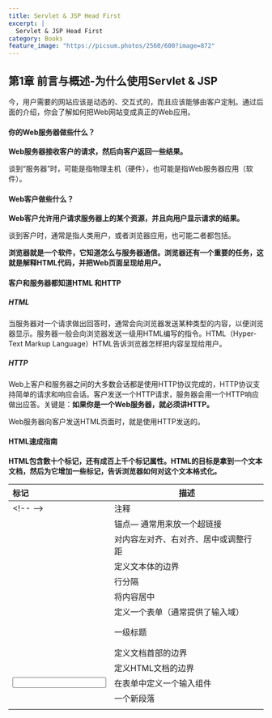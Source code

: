 ```yaml
---
title: Servlet & JSP Head First
excerpt: |
  Servlet & JSP Head First
category: Books
feature_image: "https://picsum.photos/2560/600?image=872"
---
```

## 第1章 前言与概述-为什么使用Servlet & JSP ##

今，用户需要的网站应该是动态的、交互式的，而且应该能够由客户定制。通过后面的介绍，你会了解如何把Web网站变成真正的Web应用。

#### 你的Web服务器做些什么？

**Web服务器接收客户的请求，然后向客户返回一些结果。**

谈到“服务器”时，可能是指物理主机（硬件），也可能是指Web服务器应用（软件）。

#### Web客户做些什么？

**Web客户允许用户请求服务器上的某个资源，并且向用户显示请求的结果。**

谈到客户时，通常是指人类用户，或者浏览器应用，也可能二者都包括。

**浏览器就是一个软件，它知道怎么与服务器通信。浏览器还有一个重要的任务，这就是解释HTML代码，并把Web页面呈现给用户。**

#### 客户和服务器都知道HTML 和HTTP

##### HTML

当服务器对一个请求做出回答时，通常会向浏览器发送某种类型的内容，以便浏览器显示。服务器一般会向浏览器发送一级用HTML编写的指令。HTML（Hyper-Text Markup Language）HTML告诉浏览器怎样把内容呈现给用户。

##### HTTP

Web上客户和服务器之间的大多数会话都是使用HTTP协议完成的，HTTP协议支持简单的请求和响应会话。客户发送一个HTTP请求，服务器会用一个HTTP响应做出应答。关键是：**如果你是一个Web服务器，就必须讲HTTP。**

Web服务器向客户发送HTML页面时，就是使用HTTP发送的。

#### HTML速成指南

**HTML包含数十个标记，还有成百上千个标记属性。HTML的目标是拿到一个文本文档，然后为它增加一些标记，告诉浏览器如何对这个文本格式化。**

| 标记             | 描述                 |
| :------------- | ------------------ |
| \<\!\-\- \-\-> | 注释                 |
| <a>            | 锚点— 通常用来放一个超链接     |
| <align>        | 对内容左对齐、右对齐、居中或调整行距 |
| <body>         | 定义文本体的边界           |
| <br>           | 行分隔                |
| <center>       | 将内容居中              |
| <form>         | 定义一个表单（通常提供了输入域）   |
| <h1>           | 一级标题               |
| <head>         | 定义文档首部的边界          |
| <html>         | 定义HTML文档的边界        |
| <input type>   | 在表单中定义一个输入组件       |
| <p>            | 一个新段落              |
| <title>        | HTML文档的标题          |

#### 什么是HTTP协议？

HTTP是TCP/IP的上层协议。

TCP负责确保从一个网络节点向另一个网络节点发送的文件能作为一个完整的文件到达目的地，尽管在具体传送过程中这个文件可能会分解为小块传输。

IP是一个底层协议，负责把数据块（数据包）沿路移动/路由到目的地。

HTTP则是另一个网络协议，有一些Web特定的特性，不过它要依赖于TCP/IP从一处向另一处完整地传送请求和响应。**HTTP会话的结构是一个简单的请求/响应序列：浏览器发出请求，服务器做出响应。**

#### GET是一个简单的请求，POST可以发送用户数据

GET是最简单的HTTP方法，它的主要任务就是要求服务器获得一个资源并把资源发回来。

POST是一种更强大的请求，利用POST，可以请求某个东西，与此同时向服务器发送一些表单数据。

除了GET、POST，还有HEAD、TRACE、PUT、DELETE、OPTIONS和CONNECT。

#### 确实能用GET发送一点点数据

但是你可能不想这样做，使用POST而不是GET的原因如下：

1. GET中的总字符数有限的（取决于服务器）
2. 用GET发送的数据会追加到URL的后面，在浏览器地址栏中显示出来，所以你发送的数据会完全暴露出来。最好不要把口令或其他敏感数据作为GET请求的一部分发送。
3. 由于前面的第2点，如果你使用POST而不是GET，用户就不能对一个表单提交建立书签。

#### HTTP GET请求剖析

请求行 由HTTP方法，资源路径，参数（以？开头，&号分隔各个参数）和Web浏览器请求协议的版本

请求首部

例子：

```http
GET /select HTTP/1.1   //请求行，底下都是首部
Host: localhost:9999
Upgrade-Insecure-Requests: 1
Accept: text/html,application/xhtml+xml,application/xml;q=0.9,*/*;q=0.8
User-Agent: Mozilla/5.0 (Macintosh; Intel Mac OS X 10_12_6) AppleWebKit/603.3.8 (KHTML, like Gecko) Version/10.1.2 Safari/603.3.8
Accept-Language: zh-cn
Accept-Encoding: gzip, deflate
Connection: keep-alive
```

#### HTTP POST请求剖析

请求行 由HTTP方法，资源路径 Web浏览器请求协议的版本构成

请求首部

空行

消息体，有时也称为“负载（payload）”

```http
POST /a HTTP/1.1  //请求行
Host: localhost:9999 //首部开始
Connection: keep-alive
Content-Length: 12
Cache-Control: max-age=0
Origin: http://localhost:63342
Upgrade-Insecure-Requests: 1
User-Agent: Mozilla/5.0 (Macintosh; Intel Mac OS X 10_12_6) AppleWebKit/537.36 (KHTML, like Gecko) Chrome/60.0.3112.113 Safari/537.36
Content-Type: application/x-www-form-urlencoded
Accept: text/html,application/xhtml+xml,application/xml;q=0.9,image/webp,image/apng,*/*;q=0.8
Referer: http://localhost:63342/Practise0824/PractiseTest/NetPractise/TestPost.html?_ijt=5cncijls26tvgbvmrpj63u4r91
Accept-Encoding: gzip, deflate, br
Accept-Language: zh-CN,zh;q=0.8,en;q=0.6
Cookie: Idea-9008180b=6500439c-ed1a-45ce-b707-5532c778a05c //首部结束

color=dark&taste=malty   //消息体(负载)
```

#### HTTP响应剖析，什么是MIME类型？

HTTP响应包括一个首部和一个体。首部信息告诉浏览器使用了什么协议，请求是否成功，以及体中包括何种类型的内容。体包含了让浏览器显示的具体内容（例如，HTML）

**响应行由Web服务器使用的协议版本，响应的HTTP状态码，状态码的相应文本构成**

```http
HTTP/1.1 200 OK   //HTTP响应首部开始
Set-Cookie:JSESSIONID=0AA....
Content-Type:text/html
Content-Length:397
Date:Wed, 19 Nov 2003 03:25:40 GMT
Server:Apache-Coyote/1.1
Connection:close   //HTTP响应首部结束

<html>   //体中包含HTML或者其他需要显示的内容。
...
</html>
```

**Content-Type（内容类型）响应首部的值称为MIME类型。MIME类型告诉浏览器要接收的数据是什么类型，这样浏览器才能知道如何显示这些数据。**

#### URL

`http://` 协议：告诉服务器使用的是什么通信协议

`www.wickedlysmart.com` 服务器：所请求物理服务器的唯一名。这个名字映射到一个唯一的IP地址。IP地址是一个数字，形式“xxx.yyy.zzz.aaa”。在这里也可以指定一个IP地址而不是服务器名，不过服务器名更容易记。

`:80`端口：URL 的这一部分是可选的。一个服务器可以支持多个端口。一个服务器应用由端口标识。如果在URL中没有指定端口，默认端口则是端口80，而且很幸运，这正是Web服务器的默认端口。

`/beeradvice/select`路径：所请求资源在服务器上的路径。因为Web上大多数较早的服务器都采用Unix系统，因此还是用Unix语法来描述Web服务器的目录层次结构。

`beer1.html`资源：所请求内容的名字。可以是一个HTML页面，一个Servlet，一个图像，PDF，音乐，视频，或者服务器能提供的任何资源。这部分是可选的，如果URL中没有这一部分，大多数Web服务器都会默认地查找index.html。

还有可选的查询串：要记住，如果这是一个GET请求，额外的信息（参数）会追加到这个URL的最后，以一个问号开头，各个参数（名/值对）之间用&分隔。

#### 端口是一个16位数，标识服务器硬件上一个特定的软件程序

Internet Web(HTTP) 服务器软件在端口80上运行。这是一个标准，Telnet服务器在端口23上运行，FTP在21等等。可以把端口看作是唯一的标识符。端口表示与服务器硬件上运行的一个特定软件的逻辑连接。仅此而已。别指望能在你的硬件主机里找到一个TCP端口。一方面，服务器上有65535个端口，另一方面，端口并不表示一个可以插入物理设备的位置。它们只是表示服务器应用的逻辑数而已。

#### Web服务器自己不做的两件事

1. 动态内容
2. 在服务器上保存数据

#### 在servlet中创建一个动态Web页面

**必须把整个HTML打印到一个输出流（这实际上是要打印的HTTP响应流的一部分）**。实际上，在servlet的out.println()里格式化HTML确实不太好。

#### JSP页面

JSP页面就像是一个HTML页面，只不过可以把Java和与Java有关的东西放在这个页面中。

#### HTML中引入Java，这就是JSP

把HTML放在println()语句中的做法很糟糕，也很容易出错，不过JSP可以解决这个问题，**它允许把Java放在HTML页面中，而不是把HTML放到Java代码中。**

## 第2章 高层概述 - Web应用体系结构##

**Servlet也需要帮助。请求到来时，必须有人实例化Servlet，或者至少要建立一个新的线程处理这个请求，必须有人调用servlet的doPost或者doGet方法。另外，那些方法还有一些重要的参数— HTTP请求和HTTP响应对象，所以必须有人把请求和响应交给servlet。还得有人管理servlet的生与死以及servlet的资源。这个“人”就是Web容器。**在这一章中，会介绍Web应用在容器中怎么运行，我们还会第一次用模型— 视图— 控制器（Model View Controller, MVC）设计模式分析Web应用的结构。

#### 容器能提供什么？

- 通信支持
  - 让servlet与Web服务器对话，无需建立自己的ServerSocket、监听端口、创建流等，允许我们只关注如何在servlet中实现业务逻辑
- 生命周期管理
  - 容器控制着servlet 的生与死。**负责加载类、实例化和初始化servlet、调用servlet方法，并使servlet实例被gc。**
- 多线程支持
  - **容器会自动地为它接收的每个servlet请求创建一个新的Java线程。**
- 声明方式实现安全
  - 利用容器，可以使用XML部署描述文件来配置（和修改）安全性，不必硬编码到servlet（或其他）类中。
- JSP支持
  - **负责把JSP代码翻译成真正的Java。**

#### servlet 可以有3 个名字

1. 客户知道的URL名，指向一个servlet
2. 部署人员知道的秘密内部名，web.xml 中的\<servlet-name\>
3. 实际的文件名，如MyServlet.class。

建立servlet名的映射，有助于改善应用的灵活性和安全性。

- 通过映射servlet名，而不是把真实的文件和路径名写入代码，提供了很大的灵活性，使你能轻松地移动文件，而不用担心遭遇维护噩梦。
- 再考虑一下安全性，你真的希望客户对你的服务器上的目录结构了如指掌吗？

#### 部署描述文件

```xml
<servlet>  <!--  内部名映射到完全限定类名-->
    <servlet-name>ch1</servlet-name>
    <servlet-class>com.example.web.Test</servlet-class>
</servlet>

<servlet-mapping> <!-- 内部名映射到公共URL名 -->
    <servlet-name>ch1</servlet-name>
    <url-pattern>/select.do</url-pattern>
</servlet-mapping>
```

**部署文件除了把URL映射到实际的servlet，还可以对Web应用的其他方面进行定制，包括安全角色、错误页面、标记库、初始配置信息等，如果是一个完整的J2EE服务器，甚至可以声明你要访问特定的企业Javabean.**

#### 采用MVC

**采用MVC，不仅要求业务逻辑与表示分离，实际上，业务逻辑甚至根本不知道有表示的存在。**

MVC的关键是，业务逻辑要与表示分享，而且要在二者之间放上别的东西，这样业务逻辑本身就能作为一个可重用的Java类存在，它根本不用对视图有任何了解。

如果把业务逻辑混到了servlet里，就说明无法将业务逻辑用于其他视图（如Swing GUI）。所以应该把业务逻辑放到一个能重用的独立Java类中才对。

如果你对MVC已经很熟悉，就会知道MVC并不是servlet 和JSP 所特有的，**业务逻辑与表示要清晰地分离，不论在哪一种类型的应用中，这都是不变的真理。**对于Web应用来说，这一点则显得尤其重要，因为你不能保证别人只会从Web访问你的业务逻辑。

```
Model：模型，普通Java类，包含具体的业务逻辑和状态，换句话说，模型知道用什么规则来得到和更新状态，系统中只有这部分与数据库通信。
Controller：控制器，Servlet，从请求获得用户输入，并明确这些输入对模型有什么影响。告诉模型自行更新，并且让视图(JSP)能得到新的模型状态。
View：视图，JSP，负责表示方面。它从控制器得到模型的状态(不过不是直接得到：控制器会把模型数据放到视图能找到的一个地方)。另外视图还要获得用户输入，并交给控制器。
```

#### 第2章要点

- 容器为Web应用提供了通信支持，生命周期管理、多线程支持、声明方式安全，以及JSP支持，这样你就专心开发自己的业务逻辑
- 容器创建一个请求对象和一个响应对象，servlet（或Web应用的其他部分）可以用这些对象得到有关请求的信息，并把信息发送给客户
- 典型的servlet是一个扩展了HttpServletRequest 的类，而且覆盖了一个或者多个服务方法（doPost, doGet），分别对应于浏览器调用的HTTP方法
- 部署人员可以把servlet 类映射到一个URL，这样客户可以使用这个URL来请求该servlet。部署名可以与实际的类文件名完全不同

## 第3章 MVC 实战 - MVC 迷你教程 ##

#### 步骤概述

1. 分析**用户的视图**（也就是浏览器要显示的东西），以及高层**体系结构**
2. 创建用于开发这个项目的**开发环境**
3. 创建用于部署这个项目的**部署环境**
4. 对Web应用的各个组件完成迭代式开发和测试（没错，与其说这是一个步骤，不如说是一个策略）

#### 开发环境

我们要使用一个标准的包结构，这样才能得到包的所有好处：

1. 项目管理
2. 命名空间管理
3. 可以移植性和可重用性

#### 部署环境

web.xml 文件必须放到WEB-INF 中。

#### HTML页面

客户根本不能直接访问servlet文件，所以你不能直接使用类文件名，我们会**使用XML部署描述文件(web.xml) 把客户请求的资源（“selectBeer.do”）映射到一个实际的servlet 类文件，**当指向“selectBeer.do” 的请求到达时，容器就会使用这个类文件。对目前来说，可以把“.do” 扩展名当作是逻辑名的一部分（而不是一个实际的文件类型）。在本书后面，你会了解到在servlet 映射中，还可以用其他的方法使用扩展名（实际扩展名或虚构 / 逻辑扩展名）。

#### 回顾已经完成的MVC应用

1. 浏览器把请求数据发送给容器
2. 容器根据URL找到正确的servlet， 并把请求传递给这个servlet
3. servlet 调用Model 获得帮助
4. **这个Model类返回一个回答，servlet 把这个回答增加到请求对象**
5. **servlet 把请求转发给JSP**
6. **JSP 从请求对象得到回答**
7. **JSP为容器生成一个页面**
8. 容器把这个页面返回给用户

#### 调用JSP

我们要把servlet修改为“调用”JSP来生成输出（视图），容器提供了一种称为**“请求分派” 的机制，允许容器管理的一个组件调用另一个组件。**我闪就会使用这种机制，servlet从模型得到信息，把它保存在请求对象中，然后**把请求分派给JSP**。

```java
@Override
protected void doPost(HttpServletRequest req, HttpServletResponse resp) throws ServletException, IOException {

    String beerType = req.getParameter("beerType"); //获取浏览器传过来的参数
    List<String> beerBrand = BeerExport.getBeerBrand(beerType); //利用模型Model，获得结果
    
    req.setAttribute("beerBrand", beerBrand); //把模型返回的信息保存在请求对象中

    RequestDispatcher requestDispatcher = req.getRequestDispatcher("result.jsp"); //请求分派给JSP    
    requestDispatcher.forward(req, resp);
}
```

## 第4章 请求和响应 - 作为Servlet##

servlet 的实例只有一个，如下，打印servlet的hashcode值，一直是一个。

```java
private static  int count = 0; //count是类的静态的变量，每次一个请求会加一
@Override
protected void doPost(HttpServletRequest req, HttpServletResponse resp) throws ServletException, IOException {
    count++;
    logger.info("count = " + count + " this object = " + this.hashCode()); //打印此servlet实例的hashCode值
    String beerType = req.getParameter("beerType");
    List<String> beerBrand = BeerExport.getBeerBrand(beerType);
    req.setAttribute("beerBrand", beerBrand);
}
```

打印结果：

```
$ tail -f logs/mylog.log
16:12:58.784 [http-bio-8080-exec-1] INFO  com.example.web.Test - init fsa
16:12:58.788 [http-bio-8080-exec-1] INFO  com.example.web.Test - count = 1 this object = 886273382
16:13:42.005 [http-bio-8080-exec-7] INFO  com.example.web.Test - count = 2 this object = 886273382
16:14:43.770 [http-bio-8080-exec-5] INFO  com.example.web.Test - count = 3 this object = 886273382
```

结论：count值在增加，每个请求都走一遍doPost方法，但是，servlet实例只有一个。

#### Servlet 受容器的控制

在第2章，我们了解到，容器全盘控制着servlet 的一生，它会创建请求和响应对象，为servlet 创建一个新线程或分配一个线程，另外调用servlet  的service 方法，并传递请求和响应对象的引用作为参数。

下面是一个简单的回顾：

1. 用户点击一个链接，链接的URL 指向一个servlet。

2. 容器“看出”这个请求指向一个servlet，所以**容器创建两个对象：HttpServletResponse, HttpServletRequest**

3. 容器根据请求中的URL 查找正确的servlet，**为这个请求创建或分配一个线程，并调用servlet 的service() 方法（传递请求和响应对象作为参数）

4. **service() 方法根据客户发出的HTTP 方法（GET、POST等），确定要调用哪个service 方法**

   客户发出了一个HTTP GET 请求，所以service() 方法会调用servlet 的doGet() 方法，并传递请求和响应对象作为参数

5. **servlet 使用响应对象将响应写至客户。响应通过容器传回。**

6. **service() 方法结束，所以线程要么撤销，要么返回到容器管理的一个线程池。**请求和响应对象引用已经出了作用域，所以这些对象已经没有意义(可以垃圾回收)。客户得到响应

#### Servlet 的一生还不只这些

servlet 的生命周期很简单：**只有一个主要的状态——初始化。如果servlet 没有初始化，则要么正在初始化（运行其构造器或init() 方法），正在撤销（运行其destroy() 方法），要么就是还不存在**。

1. Servlet 类的无参数构造函数运行（你不要自己写构造函数，只需使用编译器提供的默认构造函数即可）
2. 在servlet 的一生中只调用一次init 方法，而且必须在容器调用service() 之前完成
3. service() 方法，处理客户请求，doGet，doPost 等，每个请求都在一个单独的线程中运行
4. destroy() 方法，容器调用这个方法，从而在servlet 被杀死（也就是说，可以垃圾回收）之前有机会清理资源。与init 一样，destroy 也只能调用一次

#### 三大重要时刻

- init
  - 何时调用 — servlet 实例创建后，并在**servlet 能为客户请求提供服务之前，容器要对servlet 调用 init()**
  - 作用 — 使你在servlet 处理客户请求之前有机会对其初始化
  - 是否覆盖？ — **有可能，如果有初始化代码（如得到一个数据库连接，或向其他对象注册），就要覆盖servlet 类中的init() 方法

- service

  - 何时调用 — **第一个客户请求到来时，容器会开始一个新线程，或者从线程池分配一个线程，并调用servlet 的service 方法**
  - 作用 — **这个方法会查看请求，确定HTTP 方法，并在servlet 上调用对应的方法，如doGet、doPost 等**
  - 是否覆盖 — **不，不太可能，不应该覆盖service() 方法。**你的任务是覆盖doGet 和 / 或 doPost 方法，而由HttpServlet 中的service() 实现来考虑该调用哪一个方法。

- doGet() 和 / 或 doPost

  - 何时调用 — service() 方法根据请求的HTTP 方法（GET、POST等）来调用doGet或doPost
  - 作用 — 要在这里写你的代码！你的Web 应用想要做什么，就要由这个方法负责。当然也可以调用其他对象的其他方法，不过都要从这里开始
  - 是否覆盖 — **至少要覆盖其中之一，doGet 或doPost，不论覆盖哪一个，都能告诉容器你支持什么类型的请求。**例如，如果没有覆盖doPost()，就是在告诉容器这个servlet 不支持HTTP POST 请求。

- 容器会调用serlvet 的inti() 方法，但是如果我不覆盖init() 方法，就会运行GenericServlet 中的init() 方法。然后到来一个请求时，容器会开始或分配一个线程，调用service() 方法，这个方法不用覆盖，所以会运行HttpServlet 的service() 方法，HttpServlet service() 方法再调用我覆盖的doGet 或doPost。这样一来，每次运行我的doGet 或doPost 时，它都在一个单独的方法栈中

#### 每个请求都在一个单独的线程中运行

**容器运行多个线程来处理对一个servlet 的多个请求。**

对应每个客户请求，会生成一对新的请求和响应对象。

#### 加载和初始化

- 容器找到servlet 类文件时，servlet 的生命开始。这基本上都是在容器官运时发生（例如，运行Tomcat时）。容器启动时，它会寻找已经部署的Web 应用，然后开始搜索servlet 类文件
- 第二步是加载类，这可能在容器启动时发生，也可能在第一个客户使用时进行。你的容器可能允许你来完成类加载，也可能会在它希望的任何时刻加载类。不论你的容器是早就准备好servlet 还是在第一个客户需要时才即时地加载类，在servlet 没有完全初始化之前绝不能运行servlet 的service() 方法
- **init() 总是在第一个service() 调用之前完成。**

#### Servlet 初始化：对象何时成为一个servlet

servlet 从“不存在” 状态迁移到“初始化” 状态（这意味着已经准备好为客户请求提供服务），首先是从构造函数开始。但是构造函数只是使之成为一个对象，而不是一个servlet。要想成为一个servlet，对象必须具备一些“servlet 特性（servletness）”。

对象成为一个servlet 时，它会得到servlet 该有的所有特权，比如**能够使用ServletContext 引用从容器得到信息**

**不要在servlet 的构造函数中放任何东西！什么都可以放在init() 里。**

#### ServletConfig 对象与ServletContext 对象

- ServletConfig 对象
  - 每个servlet 都有一个ServletConfig 对象
  - 用于向servlet 传递部署时信息（例如数据库或企业bean 的查找名），而你不想把这个信息硬编码写到servlet 中
  - 用于访问ServletContext
  - 参数在部署描述文件中配置
- ServletContext
  - 每个Web 应用有一个ServletContext（应该叫AppContext 才对）
  - 用于访问Web 应用参数（也在部署描述文件中配置）
  - 相当于一种应用公告栏，可以在这里放置消息（称为属性），应用的其他部分可以访问这些消息
  - 用于得到服务器信息，包括容器名和窗口版本及所支持API 的版本等

#### servlet 的真正任务是处理请求，这才是servlet 存在的意义

ServletConfig 和ServletContext 的存在只是**为了支持servlet 的真正任务：处理客户请求！**所以在介绍上下文对象和配置对象如何帮助你完成这个任务之前，先了解一下请求和响应的基础知识

#### HTTP 请求方法确定究竟运行doGet() 还是doPost()

HTTP 1.1 里面有8 个方法，除了GET 和POST 之外，确实还有其他一些HTTP 1.1 方法，这包括**HEAD, TRACE, OPTIONS, PUT, DELETE 和CONNECT。**

对于这8 个方法，除了一个方法外，其余的在HttpServlet 类中都有一个匹配的doXXX() 方法，所以不仅是doGet() 和doPost()，还有doOptions()、doHead()、doTrace()、doPut() 和doDelete()。**servlet API 中没有处理doConnect() 的机制，所以HttpServlet 里没有doConnect()**。

| 方法      | 描述                                       |
| ------- | ---------------------------------------- |
| GET     | 要求得到所请求的URL 上的一个东西（资源 / 文件）              |
| POST    | 要求服务器接受附加到请求的体信息，并提供所请求URL 上的一个东西。这像一个扩展的GET |
| HEAD    | 只要求得到GET 返回结果的首部部分。所以这有点像GET，但是响应中没有体。它能提供所请求URL 的有关信息，但是不会真正返回实际的那个东西 |
| TRACE   | 要求请求消息回送，这样客户能看到另一端上接收到了什么，以便测试或排错       |
| PUT     | 指出要把所包含的偗（体）放在请求的URL 上                   |
| DELETE  | 指出删除所请求URL 上的一个东西（资源 / 文件）               |
| OPTIONS | 要求得到一个HTTP 方法列表，所请求URL 上的东西可以对这些HTTP 方法做出响应） |
| CONNECT | 要求连接以便建立隧道                               |

#### GET 和POST 的区别

**POST 有一个体**。GET 和POST 都能发送参数，但是利用GET 的话，对参数数据有限制，参数数据只能是放在请求行的内容。

- **GET**
  - **请求行**
    - **由HTTP 方法，Web 服务器上资源的路径，Web 浏览器所请求的协议的版本构成，在一个GET 请求中，参数(如果有)要追加到请求URL 的后面**
  - **请求首部**
  - **没有请求体，只有首部信息**
- **请求行**
  - **由HTTP 方法，路径，协议构成，路径中没有请求参数**
  - **请求首部**
  - **消息体，有时称为负载，参数会显示在这里，因此不会像使用GET 那样受限制，而GET 必须把参数放在请求行中**

#### 另一个问题是安全性

- **GET 请求可以建立书签，POST 请求则不能**。
- 除了数据的大小、安全性和书签问题之外，GET 和POST 之间还有一个重要的差别，这就是这些方法要如何使用。GET 用于得到某些东西，仅此而已，只是简单的获取。**使用POST 时，要这样考虑：这是一个更新。**要把它认为是使用POST 体的数据来修改服务器上的某些东西

#### 幂等

**HTTP 1.1 规范声明GET、HEAD 和PUT 是幂等的，不过你也可以自己写一个非幂等的doGet() 方法（但不应该这样做）。POST 在HTTP 1.1 规范中不认为是幂等的。**

**幂等是很好的。这说明，你可以一遍一遍反复佬同一件事情，而不会有预料不到的副作用。**

#### POST 不是幂等的

**POST 不是幂等的，POST 体中的提交数据可能用于不可逆转的事务。所以使用doPost() 功能时必须特别小心。**

form 中默认的方法是GET。

浏览器会创建请求，这个请求也只有服务器才会看到。

**在Servlet 类中，利用传过来的HttpServletRequest 的getParameter("color") 方法来获取参数，color 一定要与表单中的参数名匹配**。

如果是表单里面有多个参数，那么参数之间会用“&” 符号进行分割。

#### 复选框的处理

有些表单输入类型可以有多个值，如复选框。这说明单个参数可能有多个值，主要取决于用户选中了多少个复选框。

```html
<form action="select.do" method="post">
    <input type="checkbox" name="sizes" value="12oz">
    <input type="checkbox" name="sizes" value="16oz">
    <input type="checkbox" name="sizes" value="22oz">
    <input type="submit">
</form>
```

如果你想看到数组的内容，

```java
String[] sizes = req.getParameterValues("sizes");
for (int i = 0; i < sizes.length; i++) {
    System.out.println(sizes[i]);
}
```

#### 除了参数，我还能从请求对象得到什么？

```java
// 客户的平台和浏览器信息
String client = req.getHeader("User-Agent");
// 与请求相关的cookie
Cookie[] cookies = req.getCookies();
// 与客户相关的会话 session
HttpSession session = req.getSession();
// 请求的HTTP 方法
String method = req.getMethod();
// 请求的输入流
ServletInputStream input = req.getInputStream();
```

##### 问题：

- 为什么需要从请求得到一个InputStream呢？
  - 如果是一个GET 请求，那么除了首部信息以外就没有别的什么了，我们不操心请求体。不过POST 请求不同，它有体信息。**大多数情况下，我们关心的只是用request.getParameter() 抽出参数值，但是这些值可能很大，还有可能请求体中包含要处理的文本或二进制内容。在这种情况下，可以使用getReader() 或getInputStream() 方法。这些流只包含HTTP 请求的体而不包含首部**
- getHeader() 方法和getIntHeader() 有什么区别？
  - 如果你已经知道首部的值表示一个整数，就可以使用getIntHeader 作为便利方法，这样就不用再多做一步把String 转换为一个int 的操作。
